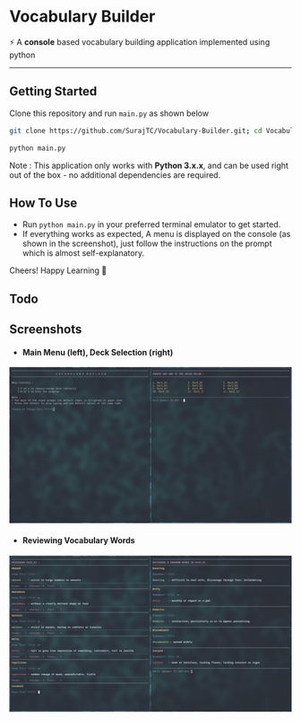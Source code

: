 # Vocabulary Builder

:zap: A **console** based vocabulary building application implemented using python

---

## Getting Started

Clone this repository and run `main.py` as shown below

```bash
git clone https://github.com/SurajTC/Vocabulary-Builder.git; cd Vocabulary-Builder
```

```bash
python main.py
```

Note : This application only works with **Python 3.x.x**, and can be used right out of the box - no additional dependencies are required.

## How To Use

* Run `python main.py` in your preferred terminal emulator to get started.
* If everything works as expected, A menu is displayed on the console (as shown in the screenshot), just follow the instructions on the prompt which is almost self-explanatory.

Cheers! Happy Learning :tada:

## Todo

## Screenshots

* #### Main Menu (left), Deck Selection (right)

![menu image](Screenshots/Screenshot_Menu.png)

* #### Reviewing Vocabulary Words

![review image](Screenshots/Screenshot_Review.png)
